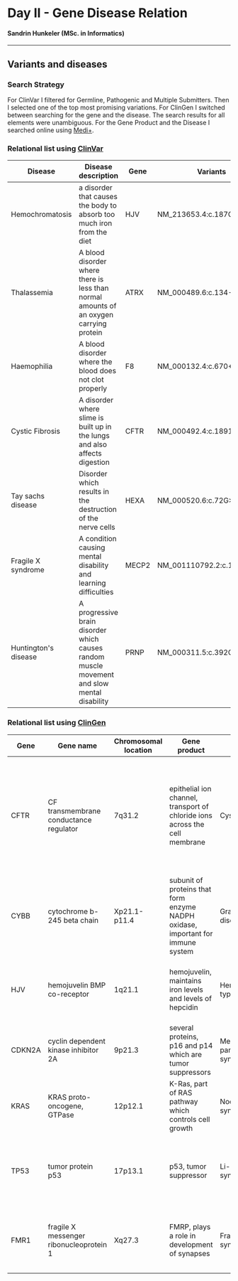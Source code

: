 # Day II - Gene Disease Relation
#### Sandrin Hunkeler  (MSc. in Informatics)

___


## Variants and diseases

### Search Strategy

For ClinVar I filtered for Germline, Pathogenic and Multiple Submitters. Then I selected one of the top most promising variations.
For ClinGen I switched between searching for the gene and the disease. The search results for all elements were unambiguous.
For the Gene Product and the Disease I searched online using [Medi+](https://medlineplus.gov/). 

### Relational list using [ClinVar](https://www.ncbi.nlm.nih.gov/clinvar/)

| Disease              | Disease description                                                                           | Gene    | Variants（HGVS)                        |
|----------------------|-----------------------------------------------------------------------------------------------|---------|---------------------------------------|
| Hemochromatosis      | a disorder that causes the body to absorb too much iron from the diet                         | HJV     | NM_213653.4:c.187C>T                  |
| Thalassemia          | 	A blood disorder where there is less than normal amounts of an oxygen carrying protein	      | ATRX    | 	NM_000489.6:c.134-2A>G 	             |
| Haemophilia          | 	A blood disorder where the blood does not clot properly	                                     | F8      | 	NM_000132.4:c.670+1G>A	              |
| Cystic Fibrosis      | 	A disorder where slime is built up in the lungs and also affects digestion 	                 | 		CFTR  | 	NM_000492.4:c.1891dup 	              |
| Tay sachs disease    | 	Disorder which results in the destruction of the nerve cells	                                | 	HEXA	  | 	NM_000520.6:c.72G>A 	                |
| Fragile X syndrome   | 	A condition causing mental disability and learning difficulties	                             | 	MECP2	 | 	NM_001110792.2:c.1198_1199delinsTA 	 |
| Huntington's disease | A progressive brain disorder which causes random muscle movement and slow mental disability		 | 		PRNP  | 		NM_000311.5:c.392G>T                |


### Relational list using [ClinGen](https://clinicalgenome.org/)

| Gene   | Gene name                                 | Chromosomal location | Gene product                                                                     | Disease                               | Disease description                                                                                                                  |
|--------|-------------------------------------------|----------------------|----------------------------------------------------------------------------------|---------------------------------------|--------------------------------------------------------------------------------------------------------------------------------------|
| CFTR   | CF transmembrane conductance regulator    | 7q31.2               | epithelial ion channel, transport of chloride ions across the cell membrane      | Cystic fibrosis                       | A genetic disorder characterized by the production of sweat with a high salt content and mucus secretions with an abnormal viscosity |
| CYBB   | 	cytochrome b-245 beta chain	             | 	Xp21.1-p11.4	       | subunit of proteins that form enzyme NADPH oxidase, important for immune system	 | 	Granulomatous disease	               | 	A disease where the imunsystem cannot fight infections properly	                                                                    |
| HJV    | 	hemojuvelin BMP co-receptor	             | 	1q21.1	             | 	hemojuvelin, maintains iron levels and levels of hepcidin	                      | 	Hemochromatosis type 2A	             | 	A disorder where the body stores too much iron which then damages organs	                                                           |
| CDKN2A | 	cyclin dependent kinase inhibitor 2A	    | 	9p21.3	             | several proteins, p16 and p14 which are tumor suppressors		                      | 	Melanoma-pancreatic cancer syndrome	 | 	An increased risk of pancreatic cancer	                                                                                             |
| KRAS   | 		KRAS proto-oncogene, GTPase             | 12p12.1		            | K-Ras, part of RAS pathway which controls cell growth		                          | 	Noonan syndrome	                     | 		         A genetic condition which results in heart and facial differences                                                         |
| TP53   | 	  tumor protein p53  	                   | 	17p13.1	            | 	p53, tumor suppressor	                                                          | 	Li-Fraumeni syndrome	                | 	disorder which increases the risk of developing multiple types of cancer	                                                           |
| 	FMR1  | 		fragile X messenger ribonucleoprotein 1 | 	Xq27.3	             | FMRP, plays a role in development of synapses		                                  | Fragile X syndrome                    | A genetic disorder characterized by mild-to-moderate intellectual disability                                                         |